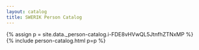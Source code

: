 ```yaml
---
layout: catalog
title: SWERIK Person Catalog
---
```

{% assign p = site.data._person-catalog.i-FDE8vHVwQL5JtnfhZTNxMP %}
{% include person-catalog.html p=p %}

